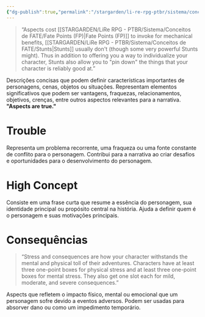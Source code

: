 ```yaml
---
{"dg-publish":true,"permalink":"/stargarden/li-re-rpg-ptbr/sistema/conceitos-de-fate/aspects/","created":"2025-01-12T01:41:53.023-03:00","updated":"2025-01-12T02:35:57.014-03:00"}
---
```



> “Aspects cost [[STARGARDEN/LiRe RPG - PTBR/Sistema/Conceitos de FATE/Fate Points (FP)\|Fate Points (FP)]] to invoke for mechanical benefits, [[STARGARDEN/LiRe RPG - PTBR/Sistema/Conceitos de FATE/Stunts\|Stunts]] usually don't (though some very powerful Stunts might). Thus in addition to offering you a way to individualize your character, Stunts also allow you to "pin down" the things that your character is reliably good at.”

Descrições concisas que podem definir características importantes de personagens, cenas, objetos ou situações. Representam elementos significativos que podem ser vantagens, fraquezas, relacionamentos, objetivos, crenças, entre outros aspectos relevantes para a narrativa. **"Aspects are true."**

# Trouble

Representa um problema recorrente, uma fraqueza ou uma fonte constante de conflito para o personagem. Contribui para a narrativa ao criar desafios e oportunidades para o desenvolvimento do personagem.

# High Concept

Consiste em uma frase curta que resume a essência do personagem, sua identidade principal ou propósito central na história. Ajuda a definir quem é o personagem e suas motivações principais.

# Consequências

> “Stress and consequences are how your character withstands the mental and physical toll of their adventures. Characters have at least three one-point boxes for physical stress and at least three one-point boxes for mental stress. They also get one slot each for mild, moderate, and severe consequences.”

Aspects que refletem o impacto físico, mental ou emocional que um personagem sofre devido a eventos adversos. Podem ser usadas para absorver dano ou como um impedimento temporário.